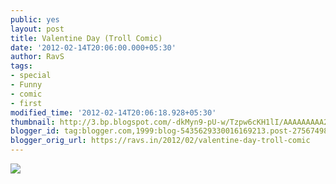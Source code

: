 ```yaml
---
public: yes
layout: post
title: Valentine Day (Troll Comic)
date: '2012-02-14T20:06:00.000+05:30'
author: RavS
tags: 
- special 
- Funny 
- comic 
- first
modified_time: '2012-02-14T20:06:18.928+05:30' 
thumbnail: http://3.bp.blogspot.com/-dkMyn9-pU-w/Tzpw6cKH1lI/AAAAAAAAA2c/XXtrI8lWSn0/s72-c/download.png
blogger_id: tag:blogger.com,1999:blog-5435629330016169213.post-2756749818133465077
blogger_orig_url: https://ravs.in/2012/02/valentine-day-troll-comic
---
```


[![](http://3.bp.blogspot.com/-dkMyn9-pU-w/Tzpw6cKH1lI/AAAAAAAAA2c/XXtrI8lWSn0/s1600/download.png)](http://3.bp.blogspot.com/-dkMyn9-pU-w/Tzpw6cKH1lI/AAAAAAAAA2c/XXtrI8lWSn0/s1600/download.png)
